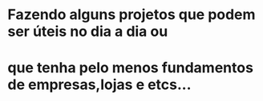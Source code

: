# Fazendo alguns projetos que podem ser úteis no dia a dia ou
# que tenha pelo menos fundamentos de empresas,lojas e etcs...
